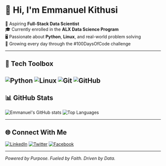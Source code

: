 # 👋 Hi, I'm Emmanuel Kithusi

🚀 Aspiring **Full-Stack Data Scientist**  
🎓 Currently enrolled in the **ALX Data Science Program**  
🖥️ Passionate about **Python**, **Linux**, and real-world problem solving  
🧠 Growing every day through the #100DaysOfCode challenge

---

## 🧰 Tech Toolbox

![Python](https://img.shields.io/badge/-Python-3776AB?style=flat&logo=python&logoColor=white)
![Linux](https://img.shields.io/badge/-Linux-FCC624?style=flat&logo=linux&logoColor=black)
![Git](https://img.shields.io/badge/-Git-F05032?style=flat&logo=git&logoColor=white)
![GitHub](https://img.shields.io/badge/-GitHub-181717?style=flat&logo=github&logoColor=white)
---

## 📊 GitHub Stats

![Emmanuel's GitHub stats](https://github-readme-stats.vercel.app/api?username=Immah25&show_icons=true&theme=radical)
![Top Languages](https://github-readme-stats.vercel.app/api/top-langs/?username=Immah25&layout=compact&theme=radical)

---

## 🌐 Connect With Me

[![LinkedIn](https://img.shields.io/badge/-LinkedIn-0A66C2?style=flat&logo=linkedin&logoColor=white)](https://www.linkedin.com/in/kithusi)
[![Twitter](https://img.shields.io/badge/-Twitter-1DA1F2?style=flat&logo=twitter&logoColor=white)](https://x.com/kithusi02)
[![Facebook](https://img.shields.io/badge/-Facebook-1877F2?style=flat&logo=facebook&logoColor=white)](https://www.facebook.com/emmanuel.nyamae.7/)

---

*Powered by Purpose. Fueled by Faith. Driven by Data.*

